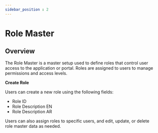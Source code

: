 ```yaml
---
sidebar_position : 2
---
```


# Role Master

## Overview

The Role Master is a master setup used to define roles that control user access to the application or portal. Roles are assigned to users to manage permissions and access levels.

**Create Role**

Users can create a new role using the following fields:

  - Role ID
  - Role Description EN
  - Role Description AR

Users can also assign roles to specific users, and edit, update, or delete role master data as needed.
